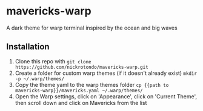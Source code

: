 # mavericks-warp
A dark theme for warp terminal inspired by the ocean and big waves

## Installation
 1. Clone this repo with `git clone https://github.com/nickrotondo/mavericks-warp.git`
 2. Create a folder for custom warp themes (if it doesn't already exist) `mkdir -p ~/.warp/themes/`
 3. Copy the theme yaml to the warp themes folder `cp {{path to mavericks-warp}}/mavericks.yaml ~/.warp/themes/`
 4. Open the Warp settings, click on 'Appearance', click on 'Current Theme', then scroll down and click on Mavericks from the list
